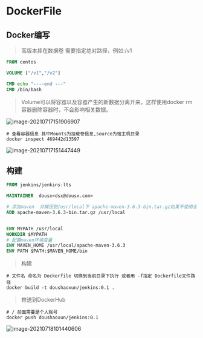 # DockerFile

## Docker编写

>高版本挂在数据卷 需要指定绝对路径，例如:/v1

```dockerfile
FROM centos

VOLUME ["/v1","/v2"]

CMD echo "----end ---"
CMD /bin/bash
```

>Volume可以将容器以及容器产生的新数据分离开来，这样使用docker rm 容器删除容器时，不会影响相关数据。

![image-20210717151906907](D:\DevEnvironment\Docker\DockerFile笔记.assets\image-20210717151906907.png)

```shell
# 查看容器信息 其中Mounts为挂载卷信息,source为宿主机目录
docker inspect 469442d13597 
```

![image-20210717151447449](D:\DevEnvironment\Docker\DockerFile笔记.assets\image-20210717151447449.png)



## 构建

```dockerfile
FROM jenkins/jenkins:lts

MAINTAINER  dousx<dsx@dousx.com>

# 添加maven  并解压到/usr/local下 apache-maven-3.6.3-bin.tar.gz如果不使用全路径,则需要压缩包要放当前目录下
ADD apache-maven-3.6.3-bin.tar.gz /usr/local


ENV MYPATH /usr/local
WORKDIR $MYPATH
# 配置maven环境变量
ENV MAVEN_HOME /usr/local/apache-maven-3.6.3
ENV PATH $PATH:$MAVEN_HOME/bin
```

> 构建

```shell
# 文件名 命名为 Dockerfile 切换到当前目录下执行 或者用 -f指定 Dockerfile文件路径
docker build -t doushaoxun/jenkins:0.1 .
```

> 推送到DockerHub

```shell
# / 前面需要是个人账号
docker push doushaoxun/jenkins:0.1
```

![image-20210718101440606](D:\DevEnvironment\Docker\DockerFile笔记.assets\image-20210718101440606.png)
